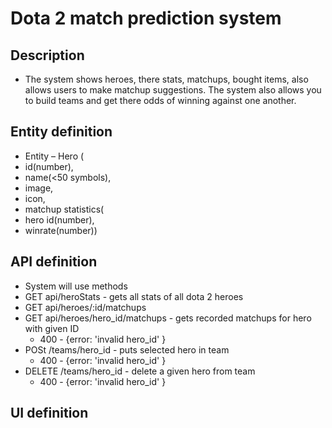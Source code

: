 # Dota 2 match prediction system

## Description
- The system shows heroes, there stats, matchups, bought items, also allows users to make matchup suggestions. The system also allows you to build teams and get there odds of winning against one another.

## Entity definition
- Entity – Hero (
- id(number), 
- name(<50 symbols), 
- image, 
- icon, 
- matchup statistics(
- hero id(number),
- winrate(number))

## API definition
- System will use methods
- GET api/heroStats - gets all stats of all dota 2 heroes
- GET api/heroes/:id/matchups
- GET api/heroes/hero_id/matchups - gets recorded matchups for hero with given ID
    - 400 - {error: 'invalid hero_id' }
- POSt /teams/hero_id - puts selected hero in team
    - 400 - {error: 'invalid hero_id' }
- DELETE /teams/hero_id - delete a given hero from team
    - 400 - {error: 'invalid hero_id' }

## UI definition
